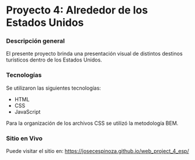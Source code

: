 # Proyecto 4: Alrededor de los Estados Unidos

### Descripción general

El presente proyecto brinda una presentación visual de distintos destinos turísticos dentro de los Estados Unidos.

### Tecnologías

Se utilizaron las siguientes tecnologías:

- HTML
- CSS
- JavaScript

Para la organización de los archivos CSS se utilizó la metodología BEM.

### Sitio en Vivo

Puede visitar el sitio en:
https://josecespinoza.github.io/web_project_4_esp/
